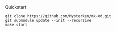 Quickstart
 
```shell
git clone https://github.com/Mysterken/mk-od.git
git submodule update --init --recursive
make start
```
